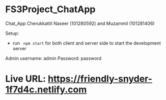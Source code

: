 # FS3Project_ChatApp
Chat_App
Cherukkattil Naseer (101280592) and Muzammil (101281406)

Setup:
- run ``` npm start``` for both client and server side to start the development server

Admin username: admin
      Password: password

# Live URL:  https://friendly-snyder-1f7d4c.netlify.com
